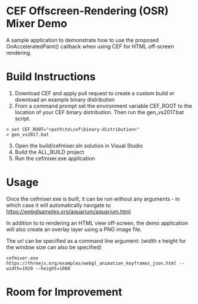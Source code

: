 # CEF Offscreen-Rendering (OSR) Mixer Demo

A sample application to demonstrate how to use the proposed OnAcceleratedPaint() callback when using CEF for HTML off-screen rendering.

# Build Instructions

1. Download CEF and apply pull request to create a custom build or download an example binary distribution
2. From a command prompt set the environment variable CEF_ROOT to the location of your CEF binary distribution.  Then run the gen_vs2017.bat script.

```Batchfile
> set CEF_ROOT="<path\to\cef\binary-distribution>"
> gen_vs2017.bat
```

3. Open the build/cefmixer.sln solution in Visual Studio
4. Build the ALL_BUILD project
5. Run the cefmixer.exe application

# Usage
Once the cefmixer.exe is built, it can be run without any arguments - in which case it will automatically navigate to https://webglsamples.org/aquarium/aquarium.html

In addition to to rendering an HTML view off-screen, the demo application will also create an overlay layer using a PNG image file.

The url can be specified as a command line argument: (width x height for the window size can also be specified)

```Batchfile
cefmixer.exe https://threejs.org/examples/webgl_animation_keyframes_json.html --width=1920 --height=1080
```

# Room for Improvement



